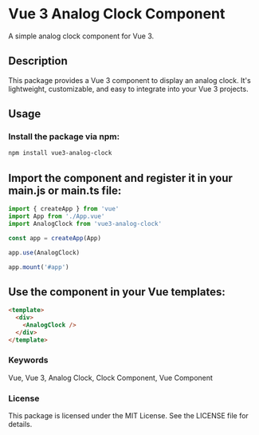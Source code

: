 # Vue 3 Analog Clock Component

A simple analog clock component for Vue 3.


## Description
This package provides a Vue 3 component to display an analog clock. It's lightweight, customizable, and easy to integrate into your Vue 3 projects.

## Usage

### Install the package via npm:

```bash
npm install vue3-analog-clock
```

## Import the component and register it in your main.js or main.ts file:
```javascript
import { createApp } from 'vue'
import App from './App.vue'
import AnalogClock from 'vue3-analog-clock'

const app = createApp(App)

app.use(AnalogClock)

app.mount('#app')
```

## Use the component in your Vue templates:

```html
<template>
  <div>
    <AnalogClock />
  </div>
</template>
```

### Keywords
Vue, Vue 3, Analog Clock, Clock Component, Vue Component

### License
This package is licensed under the MIT License. See the LICENSE file for details.